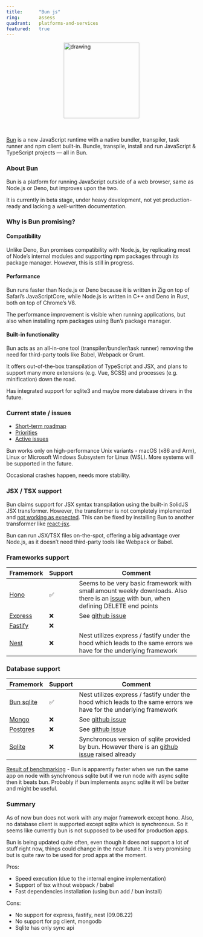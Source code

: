 ```yaml
---
title:      "Bun js"
ring:       assess
quadrant:   platforms-and-services
featured:   true
---
```


<img style="display: block; margin-left: auto; margin-right: auto; width:200px;" src="https://bun.sh/logo.svg" alt="drawing"/>

<br/>
<br/>

[Bun](https://bun.sh) is a new JavaScript runtime with a native bundler, transpiler, task runner and npm client built-in. Bundle, transpile, install and run JavaScript & TypeScript projects — all in Bun.

### About Bun
Bun is a platform for running JavaScript outside of a web browser, same as Node.js or Deno, but improves upon the two. 

It is currently in beta stage, under heavy development, not yet production-ready and lacking a well-written documentation. 

### Why is Bun promising?

#### Compatibility

Unlike Deno, Bun promises compatibility with Node.js, by replicating most of Node’s internal modules and supporting npm packages through its package manager. However, this is still in progress.

#### Performance 

Bun runs faster than Node.js or Deno because it is written in Zig on top of Safari’s JavaScriptCore, while Node.js is written in C++ and Deno in Rust, both on top of Chrome’s V8. 

The performance improvement is visible when running applications, but also when installing npm packages using Bun’s package manager. 

#### Built-in functionality 

Bun acts as an all-in-one tool (transpiler/bundler/task runner) removing the need for third-party tools like Babel, Webpack or Grunt. 

It offers out-of-the-box transpilation of TypeScript and JSX, and plans to support many more extensions (e.g. Vue, SCSS) and processes (e.g. minification) down the road. 

Has integrated support for sqlite3 and maybe more database drivers in the future. 

### Current state / issues 

- [Short-term roadmap](https://github.com/oven-sh/bun/issues/159)
- [Priorities](https://github.com/oven-sh/bun/issues/798)
- [Active issues](https://github.com/oven-sh/bun/issues)

Bun works only on high-performance Unix variants - macOS (x86 and Arm), Linux or Microsoft Windows Subsystem for Linux (WSL). More systems will be supported in the future. 

Occasional crashes happen, needs more stability. 

### JSX / TSX support

Bun claims support for JSX syntax transpilation using the built-in SolidJS JSX transformer. However, the transformer is not completely implemented and [not working as expected](https://github.com/oven-sh/bun/issues/496). This can be fixed by installing Bun to another transformer like [react-jsx](https://www.npmjs.com/package/react-jsx). 

Bun can run JSX/TSX files on-the-spot, offering a big advantage over Node.js, as it doesn’t need third-party tools like Webpack or Babel. 

### Frameworks support
| Framemork | Support | Comment |
|---|---|---|
| [Hono](https://www.npmjs.com/package/hono)   | :white_check_mark: | Seems to be very basic framework with small amount weekly downloads. Also there is an [issue](https://github.com/honojs/hono/issues/440) with bun, when defining DELETE end points |
| [Express](https://www.npmjs.com/package/express) | :x: | See [github issue](https://github.com/oven-sh/bun/issues/496) |
| [Fastify](https://www.npmjs.com/package/fastify)  | :x: |   |
| [Nest](https://www.npmjs.com/package/@nestjs/core)  | :x: | Nest utilizes express / fastify under the hood which leads to the same errors we have for the underlying framework |

### Database support
| Framemork | Support | Comment |
|---|---|---|
| [Bun sqlite](https://github.com/oven-sh/bun#bunsqlite-sqlite3-module)  | :white_check_mark: | Nest utilizes express / fastify under the hood which leads to the same errors we have for the underlying framework |
| [Mongo](https://www.npmjs.com/package/mongodb)   | :x: | See [github issue](https://github.com/oven-sh/bun/issues/288) |
| [Postgres](https://www.npmjs.com/package/pg) | :x: | See [github issue](https://github.com/oven-sh/bun/issues/288) |
| [Sqlite](https://www.npmjs.com/package/sqlite3)  | :x: | Synchronous version of sqlite provided by bun. However there is an [github issue](https://github.com/oven-sh/bun/issues/978) raised already |

[Result of benchmarking](https://github.com/viktornord/bun-research/blob/main/README.md) - Bun is apparently faster when we run the same app on node with synchronous sqlite but if we run node with async sqlite then it beats bun. Probably if bun implements async sqlite it will be better and might be useful. 

### Summary
As of now bun does not work with any major framework except hono. Also, no database client is supported except sqlite which is synchronous. So it seems like currently bun is not supposed to be used for production apps. 

Bun is being updated quite often, even though it does not support a lot of stuff right now, things could change in the near future. It is very promising but is quite raw to be used for prod apps at the moment.  

Pros: 
- Speed execution (due to the internal engine implementation) 
- Support of tsx without webpack / babel
- Fast dependencies installation (using bun add / bun install) 

Cons: 
- No support for express, fastify, nest (09.08.22)
- No support for pg client, mongodb
- Sqlite has only sync api 
